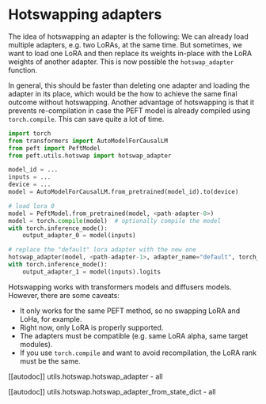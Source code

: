 <!--⚠️ Note that this file is in Markdown but contain specific syntax for our doc-builder (similar to MDX) that may not be
rendered properly in your Markdown viewer.
-->

# Hotswapping adapters

The idea of hotswapping an adapter is the following: We can already load multiple adapters, e.g. two LoRAs, at the same time. But sometimes, we want to load one LoRA and then replace its weights in-place with the LoRA weights of another adapter. This is now possible the `hotswap_adapter` function.

In general, this should be faster than deleting one adapter and loading the adapter in its place, which would be the how to achieve the same final outcome without hotswapping. Another advantage of hotswapping is that it prevents re-compilation in case the PEFT model is already compiled using `torch.compile`. This can save quite a lot of time.

```python
import torch
from transformers import AutoModelForCausalLM
from peft import PeftModel
from peft.utils.hotswap import hotswap_adapter

model_id = ...
inputs = ...
device = ...
model = AutoModelForCausalLM.from_pretrained(model_id).to(device)

# load lora 0
model = PeftModel.from_pretrained(model, <path-adapter-0>)
model = torch.compile(model)  # optionally compile the model
with torch.inference_mode():
    output_adapter_0 = model(inputs)

# replace the "default" lora adapter with the new one
hotswap_adapter(model, <path-adapter-1>, adapter_name="default", torch_device=device)
with torch.inference_mode():
    output_adapter_1 = model(inputs).logits
```

Hotswapping works with transformers models and diffusers models. However, there are some caveats:

- It only works for the same PEFT method, so no swapping LoRA and LoHa, for example.
- Right now, only LoRA is properly supported.
- The adapters must be compatible (e.g. same LoRA alpha, same target modules).
- If you use `torch.compile` and want to avoid recompilation, the LoRA rank must be the same.

[[autodoc]] utils.hotswap.hotswap_adapter
    - all

[[autodoc]] utils.hotswap.hotswap_adapter_from_state_dict
    - all
